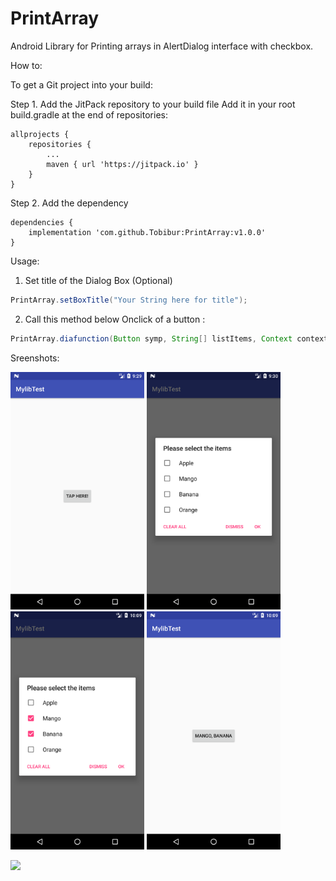 # PrintArray
Android Library for Printing arrays in AlertDialog interface with checkbox.

How to:

To get a Git project into your build:

Step 1. Add the JitPack repository to your build file
Add it in your root build.gradle at the end of repositories:

	allprojects {
		repositories {
			...
			maven { url 'https://jitpack.io' }
		}
	}
  
  

Step 2. Add the dependency

	dependencies {
		implementation 'com.github.Tobibur:PrintArray:v1.0.0'
	}

Usage:

1. Set title of the Dialog Box (Optional)

```Java
PrintArray.setBoxTitle("Your String here for title");
```

2. Call this method below Onclick of a button :

```Java
PrintArray.diafunction(Button symp, String[] listItems, Context context)
```

Sreenshots:

<img src="images/demo1.png" width="214"> <img src="images/demo2.png" width="214">
<img src="images/demo3.png" width="214"> <img src="images/demo4.png" width="214">


[![](https://jitpack.io/v/Tobibur/PrintArray.svg)](https://jitpack.io/#Tobibur/PrintArray)
